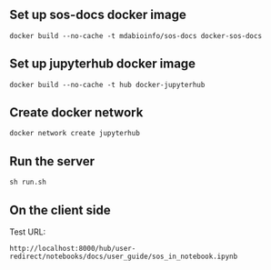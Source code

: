 

## Set up sos-docs docker image

```
docker build --no-cache -t mdabioinfo/sos-docs docker-sos-docs
```

## Set up jupyterhub docker image

```
docker build --no-cache -t hub docker-jupyterhub
```

## Create docker network

```
docker network create jupyterhub
```

## Run the server

```
sh run.sh
```

## On the client side

Test URL:

```
http://localhost:8000/hub/user-redirect/notebooks/docs/user_guide/sos_in_notebook.ipynb

```
